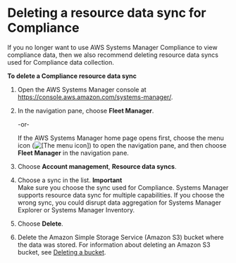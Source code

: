 # Deleting a resource data sync for Compliance<a name="systems-manager-compliance-delete-RDS"></a>

If you no longer want to use AWS Systems Manager Compliance to view compliance data, then we also recommend deleting resource data syncs used for Compliance data collection\.

**To delete a Compliance resource data sync**

1. Open the AWS Systems Manager console at [https://console\.aws\.amazon\.com/systems\-manager/](https://console.aws.amazon.com/systems-manager/)\.

1. In the navigation pane, choose **Fleet Manager**\.

   \-or\-

   If the AWS Systems Manager home page opens first, choose the menu icon \(![\[The menu icon\]](http://docs.aws.amazon.com/systems-manager/latest/userguide/images/menu-icon-small.png)\) to open the navigation pane, and then choose **Fleet Manager** in the navigation pane\.

1. Choose **Account management**, **Resource data syncs**\.

1. Choose a sync in the list\. 
**Important**  
Make sure you choose the sync used for Compliance\. Systems Manager supports resource data sync for multiple capabilities\. If you choose the wrong sync, you could disrupt data aggregation for Systems Manager Explorer or Systems Manager Inventory\.

1. Choose **Delete**\.

1. Delete the Amazon Simple Storage Service \(Amazon S3\) bucket where the data was stored\. For information about deleting an Amazon S3 bucket, see [Deleting a bucket](https://docs.aws.amazon.com/AmazonS3/latest/dev/delete-bucket.html)\.